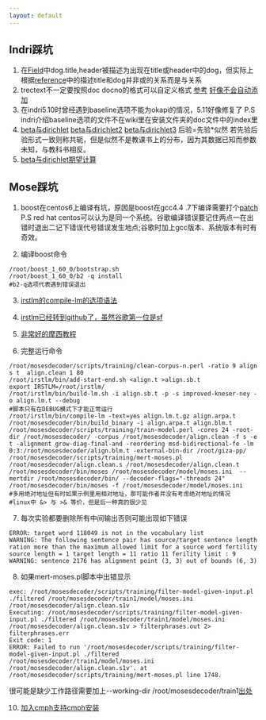 ```yaml
---
layout: default
---
```


## Indri踩坑

1. 在[Field](https://sourceforge.net/p/lemur/wiki/Fields/)中dog.title,header被描述为出现在title或header中的dog，但实际上根据[reference](https://sourceforge.net/p/lemur/wiki/Indri%20Query%20Language%20Reference/)中的描述title和dog并非或的关系而是与关系
2. trectext不一定要按照doc docno的格式可以自定义格式 [参考](https://sourceforge.net/p/lemur/discussion/546029/thread/cea06f6e/) [好像不会自动添加](https://sourceforge.net/p/lemur/discussion/546029/thread/aa0b0575/?limit=25#0ca5)
3. 在indri5.10时曾经遇到baseline选项不能为okapi的情况，5.11好像修复了 P.S indri介绍baseline选项的文件不在wiki里在安装文件夹的doc文件中的index里
4. [beta与dirichlet](http://www.52nlp.cn/lda-math-%E8%AE%A4%E8%AF%86betadirichlet%E5%88%86%E5%B8%831) [beta与dirichlet2](http://www.52nlp.cn/lda-math-%E8%AE%A4%E8%AF%86betadirichlet%E5%88%86%E5%B8%832) [beta与dirichlet3](http://www.52nlp.cn/lda-math-%E8%AE%A4%E8%AF%86betadirichlet%E5%88%86%E5%B8%833) 后验=先验\*似然 若先验后验形式一致则称共轭，但是似然不是教课书上的分布，因为其数据已知而参数未知，与教科书相反。
5. [beta与dirichlet期望计算](http://xinsong.github.io/2014/04/29/beta/)

## Mose踩坑
1. boost在centos6上编译有坑，原因是boost在gcc4.4 .7下编译需要打个[patch](https://svn.boost.org/trac/boost/ticket/11856) P.S red hat centos可以认为是同一个系统。谷歌编译错误要记住两点一在出错时退出二记下错误代号错误发生地点;谷歌时加上gcc版本、系统版本有时有奇效。

2. 编译boost命令
```       
/root/boost_1_60_0/bootstrap.sh 
/root/boost_1_60_0/b2 -q install
#b2-q选项代表遇到错误退出
```

3. [irstlm的compile-lm的选项语法](https://github.com/irstlm-team/irstlm/issues/2)

4. [irstlm已经转到github了，虽然谷歌第一位是sf](https://github.com/irstlm-team/irstlm)

5. [非常好的摩西教程](http://blog.csdn.net/han_xiaoyang/article/details/10101701)  

6. 完整运行命令  
```
/root/mosesdecoder/scripts/training/clean-corpus-n.perl -ratio 9 align s t  align.clean 1 80
/root/irstlm/bin/add-start-end.sh <align.t >align.sb.t
export IRSTLM=/root/irstlm/
/root/irstlm/bin/build-lm.sh -i align.sb.t -p -s improved-kneser-ney -o align.lm.t --debug
#脚本只有在DEBUG模式下才能正常运行
/root/irstlm/bin/compile-lm -text=yes align.lm.t.gz align.arpa.t
/root/mosesdecoder/bin/build_binary -i align.arpa.t align.blm.t
/root/mosesdecoder/scripts/training/train-model.perl -cores 24 -root-dir /root/mosesdecoder/ -corpus /root/mosesdecoder/align.clean -f s -e t -alignment grow-diag-final-and -reordering msd-bidirectional-fe -lm 0:3:/root/mosesdecoder/align.blm.t -external-bin-dir /root/giza-pp/
/root/mosesdecoder/scripts/training/mert-moses.pl /root/mosesdecoder/align.clean.s /root/mosesdecoder/align.clean.t /root/mosesdecoder/bin/moses /root/mosesdecoder/model/moses.ini  --mertdir /root/mosesdecoder/bin/ --decoder-flags="-threads 24"
/root/mosesdecoder/bin/moses -f /root/mosesdecoder/model/moses.ini
#多用绝对地址但有时如果示例里用相对地址，那可能作者并没有考虑绝对地址的情况
#linux中 &> 与 >& 等价，但是后一种真的很少见
```  

7. 每次实验都要删除所有中间输出否则可能出现如下错误  
```
ERROR: target word 118049 is not in the vocabulary list
WARNING: The following sentence pair has source/target sentence length ration more than the maximum allowed limit for a source word fertility source length = 1 target length = 11 ratio 11 ferility limit : 9
WARNING: sentence 2176 has alignment point (3, 3) out of bounds (6, 3)
```  

8. 如果mert-moses.pl脚本中出错显示
```
exec: /root/mosesdecoder/scripts/training/filter-model-given-input.pl ./filtered /root/mosesdecoder/train1/model/moses.ini /root/mosesdecoder/align.clean.s1v
Executing: /root/mosesdecoder/scripts/training/filter-model-given-input.pl ./filtered /root/mosesdecoder/train1/model/moses.ini /root/mosesdecoder/align.clean.s1v > filterphrases.out 2> filterphrases.err
Exit code: 1
ERROR: Failed to run '/root/mosesdecoder/scripts/training/filter-model-given-input.pl ./filtered /root/mosesdecoder/train1/model/moses.ini /root/mosesdecoder/align.clean.s1v'. at /root/mosesdecoder/scripts/training/mert-moses.pl line 1748.
```  
很可能是缺少工作路径需要加上--working-dir /root/mosesdecoder/train1[出处](http://blog.sciencenet.cn/blog-200204-205469.html)

10. [加入cmph支持](http://www.statmt.org/moses/?n=Advanced.RuleTables)[cmph安装](https://github.com/zvelo/cmph/blob/master/INSTALL)

